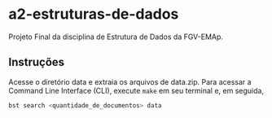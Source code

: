 # a2-estruturas-de-dados
Projeto Final da disciplina de Estrutura de Dados da FGV-EMAp.

## Instruções
Acesse o diretório data e extraia os arquivos de data.zip.
Para acessar a Command Line Interface (CLI), execute ```make``` em seu terminal e, em seguida,
```bash
bst search <quantidade_de_documentos> data
```
